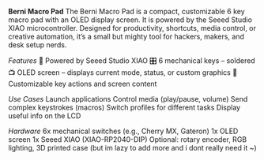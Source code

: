 
**Berni Macro Pad**
The Berni Macro Pad is a compact, customizable 6 key macro pad with an OLED display screen.
It is powered by the Seeed Studio XIAO microcontroller. 
Designed for productivity, shortcuts, media control, or creative automation, it’s a small but mighty tool for hackers, makers, and desk setup nerds.


_Features_
🧠 Powered by Seeed Studio XIAO
🎛️ 6 mechanical keys –  soldered
📺 OLED screen – displays current mode, status, or custom graphics
🎨 Customizable key actions and screen content

_Use Cases_
Launch applications
Control media (play/pause, volume)
Send complex keystrokes (macros)
Switch profiles for different tasks
Display useful info on the LCD

_Hardware_
6x mechanical switches (e.g., Cherry MX, Gateron)
1x OLED screen
1x Seeed XIAO (XIAO-RP2040-DIP)
Optional: rotary encoder, RGB lighting, 3D printed case (but im lazy to add more and i dont really need it ~)
